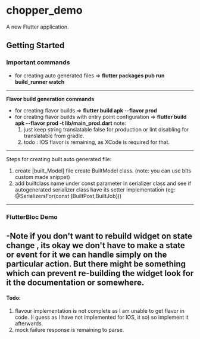 # chopper_demo

A new Flutter application.

## Getting Started

### Important commands

- for creating auto generated files => **flutter packages pub run build_runner watch**

----------------------------------------------------------------------------------------
**Flavor build generation commands**
- for creating flavor builds => **flutter build apk --flavor prod**
- for creating flavor builds with entry point configuration => **flutter build apk --flavor prod -t
 lib/main_prod.dart**
 note:
  1.  just keep string translatable false for production or lint disabling for translatable
  from gradle.
  2. todo : IOS flavor is remaining, as XCode is required for that.
 ------------------------------------------------------------------------------------------

Steps for creating built auto generated file: 
1. create [built_Model] file create BuiltModel class. (note: you can use blts custom made snippet)
2. add builtclass name under const parameter in serializer class and see if autogenerated
 serializer class have its setter implementation (eg: @SerializersFor(const [BuiltPost,BuiltJob]))
 
 -------------------------------------------------------------------------------------------
 
 ### FlutterBloc Demo
 
 -Note if you don't want to rebuild widget on state change , its okay we don't have to make a
  state or event for it we can handle simply on the particular action. But there might be something
  which can prevent re-building the widget look for it the 
  documentation or somewhere. 
 -------------------------------------------------------------------------------------------

#### Todo:
1. flavour implementation is not complete as I am unable to get flavor in code. (I guess as I
 have not implemented for IOS, it so) so implement it afterwards.
2. mock failure response is remaining to parse.
